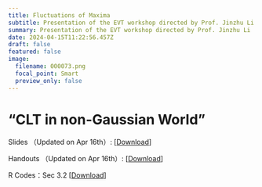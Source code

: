 ```yaml
---
title: Fluctuations of Maxima
subtitle: Presentation of the EVT workshop directed by Prof. Jinzhu Li
summary: Presentation of the EVT workshop directed by Prof. Jinzhu Li
date: 2024-04-15T11:22:56.457Z
draft: false
featured: false
image:
  filename: 000073.png
  focal_point: Smart
  preview_only: false
---
```

# “CLT in non-Gaussian World” 

Slides （Updated on Apr 16th）: [[Download](https://yuanzhuang.xyz/uploads/EVT/Slide_Chap3_Yuan_Zhuang.pdf)]


Handouts （Updated on Apr 16th）: [[Download](https://yuanzhuang.xyz/uploads/EVT/Appendix_Chap3_Yuan_Zhuang.pdf)]


R Codes：Sec 3.2 [[Download](https://yuanzhuang.xyz/uploads/EVT/EVT_Sec_3_2.Rmd)]
